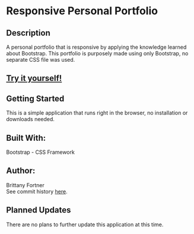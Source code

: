 # Responsive Personal Portfolio

## Description

A personal portfolio that is responsive by applying the knowledge learned about Bootstrap. This portfolio is purposely made using only Bootstrap, no separate CSS file was used.

## [Try it yourself!](https://bfeliz.github.io/responsive-personal-portfolio/)

## Getting Started

This is a simple application that runs right in the browser, no installation or downloads needed.

## Built With:

Bootstrap - CSS Framework

## Author:

Brittany Fortner <br>
See commit history [here](https://github.com/bfeliz/responsive-personal-portfolio/graphs/contributors).

## Planned Updates

There are no plans to further update this application at this time.
